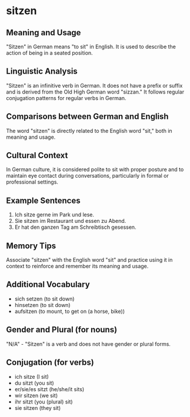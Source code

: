 # sitzen
## Meaning and Usage
"Sitzen" in German means "to sit" in English. It is used to describe the action of being in a seated position.

## Linguistic Analysis
"Sitzen" is an infinitive verb in German. It does not have a prefix or suffix and is derived from the Old High German word "sizzan." It follows regular conjugation patterns for regular verbs in German.

## Comparisons between German and English
The word "sitzen" is directly related to the English word "sit," both in meaning and usage.

## Cultural Context
In German culture, it is considered polite to sit with proper posture and to maintain eye contact during conversations, particularly in formal or professional settings.

## Example Sentences
1. Ich sitze gerne im Park und lese.
2. Sie sitzen im Restaurant und essen zu Abend.
3. Er hat den ganzen Tag am Schreibtisch gesessen.

## Memory Tips
Associate "sitzen" with the English word "sit" and practice using it in context to reinforce and remember its meaning and usage.

## Additional Vocabulary
- sich setzen (to sit down)
- hinsetzen (to sit down)
- aufsitzen (to mount, to get on (a horse, bike))

## Gender and Plural (for nouns)
"N/A" - "Sitzen" is a verb and does not have gender or plural forms.

## Conjugation (for verbs)
- ich sitze (I sit)
- du sitzt (you sit)
- er/sie/es sitzt (he/she/it sits)
- wir sitzen (we sit)
- ihr sitzt (you (plural) sit)
- sie sitzen (they sit)